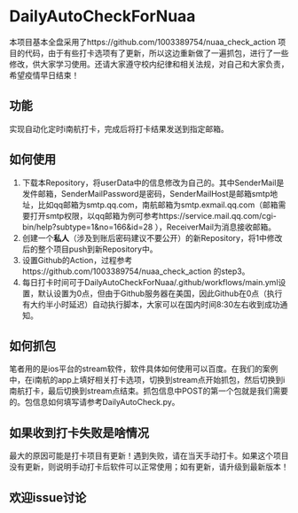 # DailyAutoCheckForNuaa
本项目基本全盘采用了https://github.com/1003389754/nuaa_check_action 项目的代码，由于有些打卡选项有了更新，所以这边重新做了一遍抓包，进行了一些修改，供大家学习使用。还请大家遵守校内纪律和相关法规，对自己和大家负责，希望疫情早日结束！

## 功能
实现自动化定时i南航打卡，完成后将打卡结果发送到指定邮箱。

## 如何使用
1. 下载本Repository，将userData中的信息修改为自己的。其中SenderMail是发件邮箱，SenderMailPassword是密码，SenderMailHost是邮箱smtp地址，比如qq邮箱为smtp.qq.com，南航邮箱为smtp.exmail.qq.com（邮箱需要打开smtp权限，以qq邮箱为例可参考https://service.mail.qq.com/cgi-bin/help?subtype=1&no=166&id=28 ），ReceiverMail为消息接收邮箱。
2. 创建一个**私人**（涉及到账后密码建议不要公开）的新Repository，将1中修改后的整个项目push到新Repository中。
3. 设置Github的Action，过程参考https://github.com/1003389754/nuaa_check_action 的step3。
4. 每日打卡时间可于DailyAutoCheckForNuaa/.github/workflows/main.yml设置，默认设置为0点，但由于Github服务器在美国，因此Github在0点（执行有大约半小时延迟）自动执行脚本，大家可以在国内时间8:30左右收到成功通知。

## 如何抓包
笔者用的是ios平台的stream软件，软件具体如何使用可以百度。在我们的案例中，在i南航的app上填好相关打卡选项，切换到stream点开始抓包，然后切换到i南航打卡，最后切换到stream点结束。抓包信息中POST的第一个包就是我们需要的。包信息如何填写请参考DailyAutoCheck.py。

## 如果收到打卡失败是啥情况
最大的原因可能是打卡项目有更新！遇到失败，请在当天手动打卡。如果这个项目没有更新，则说明手动打卡后软件可以正常使用；如有更新，请升级到最新版本！

## 欢迎issue讨论
